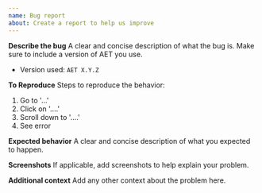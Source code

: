 ```yaml
---
name: Bug report
about: Create a report to help us improve
---
```


**Describe the bug**
A clear and concise description of what the bug is. Make sure to include a version of AET you use.

* Version used: `AET X.Y.Z`

**To Reproduce**
Steps to reproduce the behavior:
1. Go to '...'
2. Click on '....'
3. Scroll down to '....'
4. See error

**Expected behavior**
A clear and concise description of what you expected to happen.

**Screenshots**
If applicable, add screenshots to help explain your problem.

**Additional context**
Add any other context about the problem here.
